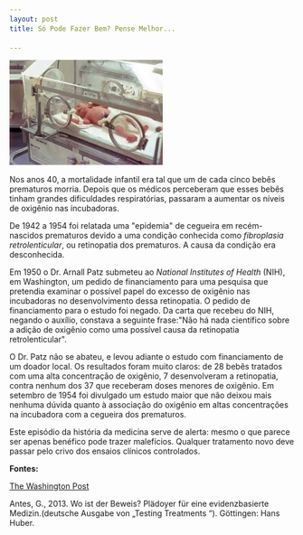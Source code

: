 ```yaml
---
layout: post
title: Só Pode Fazer Bem? Pense Melhor... 

---
```

![](/images/baby.jpeg)


Nos anos 40, a mortalidade infantil era tal que um de cada cinco bebês prematuros morria. Depois que os médicos perceberam que esses bebês tinham grandes dificuldades respiratórias, passaram a aumentar os níveis de oxigênio nas incubadoras.

De 1942 a 1954 foi relatada uma "epidemia" de cegueira em recém-nascidos prematuros devido a uma condição conhecida como *fibroplasia retrolenticular*, ou retinopatia dos prematuros.
A causa da condição era desconhecida. 

Em 1950 o Dr. Arnall Patz submeteu ao *National Institutes of Health* (NIH), em Washington, um pedido de financiamento para uma pesquisa que pretendia examinar o possível papel do excesso de oxigênio nas incubadoras no desenvolvimento dessa retinopatia. O pedido de financiamento para o estudo foi negado. Da carta que recebeu do NIH, negando o auxílio, constava a seguinte frase:"Não há nada científico sobre a adição de oxigênio como uma possível causa da retinopatia retrolenticular".

O Dr. Patz não se abateu, e levou adiante o estudo com financiamento de um doador local. Os resultados foram muito claros: de 28 bebês tratados com uma alta concentração de oxigênio, 7 desenvolveram a retinopatia, contra nenhum dos 37 que receberam  doses  menores de oxigênio.
Em setembro de 1954 foi divulgado um estudo maior que não deixou mais nenhuma dúvida quanto à associação do oxigênio em altas concentrações na incubadora com a cegueira dos prematuros.

Este episódio da história da medicina serve de alerta: mesmo o que parece ser apenas benéfico pode trazer malefícios. Qualquer tratamento novo deve passar pelo crivo dos ensaios clínicos controlados. 

**Fontes:** 

[The Washington Post](https://www.washingtonpost.com/national/health-science/for-tiny-infants-too-much-oxygen-can-mean-blindness-too-little-death/2015/11/16/40128dba-691a-11e5-9ef3-fde182507eac_story.html)

Antes, G., 2013. Wo ist der Beweis? Plädoyer für eine evidenzbasierte Medizin.(deutsche Ausgabe von „Testing Treatments “). Göttingen: Hans Huber.







